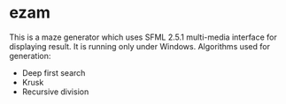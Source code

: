 # ezam
This is a maze generator which uses SFML 2.5.1 multi-media interface for displaying result.
It is running only under Windows.
Algorithms used for generation:
* Deep first search
* Krusk
* Recursive division

